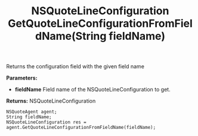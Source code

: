 ﻿---
uid: crmscript_ref_NSQuoteAgent_GetQuoteLineConfigurationFromFieldName
title: NSQuoteLineConfiguration GetQuoteLineConfigurationFromFieldName(String fieldName)
intellisense: NSQuoteAgent.GetQuoteLineConfigurationFromFieldName
keywords: NSQuoteAgent, GetQuoteLineConfigurationFromFieldName
so.topic: reference
---

Returns the configuration field with the given field name

**Parameters:**
 - **fieldName** Field name of the NSQuoteLineConfiguration to get.

**Returns:** NSQuoteLineConfiguration

```crmscript
NSQuoteAgent agent;
String fieldName;
NSQuoteLineConfiguration res = agent.GetQuoteLineConfigurationFromFieldName(fieldName);
```

